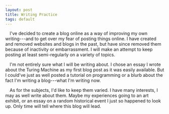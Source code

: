```yaml
---
layout: post
title: Writing Practice
tags: default
---
```

&emsp;I've decided to create a blog online as a way of improving my own writing---and to get over my fear of posting things online.  I have created and removed websites and blogs in the past, but have since removed them because of inactivity or embarrassment.  I will make an attempt to keep posting at least semi-regularly on a variety of topics.

&emsp;I'm not entirely sure what I will be writing about.  I chose an essay I wrote about the Turing Machine as my first blog post as it was easily available.  But I could've just as well posted a tutorial on programming or a blurb about the fact I'm writing a blog---what I'm writing now.

&emsp;As for the subjects, I'd like to keep them varied.  I have many interests, I may as well write about them.  Maybe my experiences going to an art exhibit, or an essay on a random historical event I just so happened to look up.  Only time will tell where this blog will lead.